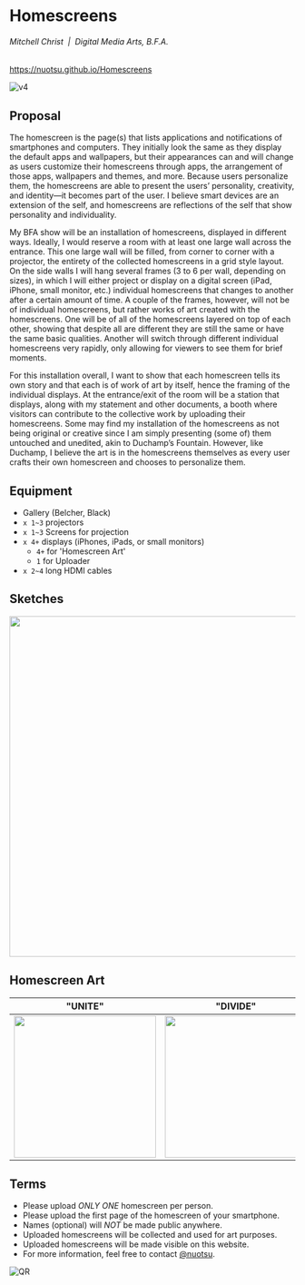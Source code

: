 # Homescreens
###### Mitchell Christ &nbsp;|&nbsp; Digital Media Arts, B.F.A.

https://nuotsu.github.io/Homescreens

![v4](https://i.imgur.com/3oeX2pR.png)

## Proposal
The homescreen is the page(s) that lists applications and notifications of smartphones and computers. They initially look the same as they display the default apps and wallpapers, but their appearances can and will change as users customize their homescreens through apps, the arrangement of those apps, wallpapers and themes, and more. Because users personalize them, the homescreens are able to present the users’ personality, creativity, and identity—it becomes part of the user. I believe smart devices are an extension of the self, and homescreens are reflections of the self that show personality and individuality.

My BFA show will be an installation of homescreens, displayed in different ways. Ideally, I would reserve a room with at least one large wall across the entrance. This one large wall will be filled, from corner to corner with a projector, the entirety of the collected homescreens in a grid style layout. On the side walls I will hang several frames (3 to 6 per wall, depending on sizes), in which I will either project or display on a digital screen (iPad, iPhone, small monitor, etc.) individual homescreens that changes to another after a certain amount of time. A couple of the frames, however, will not be of individual homescreens, but rather works of art created with the homescreens. One will be of all of the homescreens layered on top of each other, showing that despite all are different they are still the same or have the same basic qualities. Another will switch through different individual homescreens very rapidly, only allowing for viewers to see them for brief moments.

For this installation overall, I want to show that each homescreen tells its own story and that each is of work of art by itself, hence the framing of the individual displays. At the entrance/exit of the room will be a station that displays, along with my statement and other documents, a booth where visitors can contribute to the collective work by uploading their homescreens.
Some may find my installation of the homescreens as not being original or creative since I am simply presenting (some of) them untouched and unedited, akin to Duchamp’s Fountain. However, like Duchamp, I believe the art is in the homescreens themselves as every user crafts their own homescreen and chooses to personalize them.

## Equipment
- Gallery (Belcher, Black)
- `x 1~3` projectors
- `x 1~3` Screens for projection
- `x 4+` displays (iPhones, iPads, or small monitors)
    - `4+` for 'Homescreen Art'
    - `1` for Uploader
- `x 2~4` long HDMI cables

## Sketches
<img src="https://i.imgur.com/A8dbxZk.jpg" height="600">

## Homescreen Art
"UNITE"|"DIVIDE"|"ONE"
:-----:|:------:|:---:
[<img src="https://i.imgur.com/NB84XCK.png" height="250">](https://nuotsu.github.io/Homescreens/unite.html?art=all)|[<img src="https://i.imgur.com/X1FRAeU.png" height="250">](https://nuotsu.github.io/Homescreens/divide.html?art=all)|[<img src="https://media.giphy.com/media/xT0xesj814PoE4PWwM/giphy.gif" height="250">](https://nuotsu.github.io/Homescreens/one.html)

## Terms
- Please upload _ONLY ONE_ homescreen per person.
- Please upload the first page of the homescreen of your smartphone.
- Names (optional) will _NOT_ be made public anywhere.
- Uploaded homescreens will be collected and used for art purposes.
- Uploaded homescreens will be made visible on this website.
- For more information, feel free to contact [@nuotsu](mailto:xzmaru@gmail.com).

![QR](https://i.imgur.com/nOAm3ay.png)
